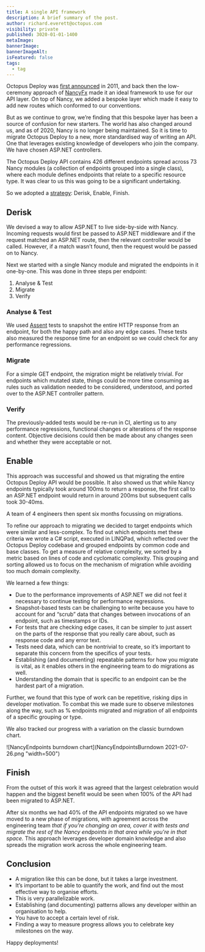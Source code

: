 ```yaml
---
title: A single API framework
description: A brief summary of the post.
author: richard.everett@octopus.com
visibility: private
published: 3020-01-01-1400
metaImage: 
bannerImage: 
bannerImageAlt:
isFeatured: false
tags:
  - tag
---
```


Octopus Deploy was [first announced](https://paulstovell.com/octopus-intro/) in 2011, and back then the low-ceremony approach of [NancyFx](https://github.com/NancyFx/Nancy) made it an ideal framework to use for our API layer. On top of Nancy, we added a bespoke layer which made it easy to add new routes which conformed to our conventions.

But as we continue to grow, we’re finding that this bespoke layer has been a source of confusion for new starters. The world has also changed around us, and as of 2020, Nancy is no longer being maintained. So it is time to migrate Octopus Deploy to a new, more standardised way of writing an API. One that leverages existing knowledge of developers who join the company. We have chosen ASP.NET controllers.


The Octopus Deploy API contains 426 different endpoints spread across 73 Nancy modules (a collection of endpoints grouped into a single class), where each module defines endpoints that relate to a specific resource type. It was clear to us this was going to be a significant undertaking.


So we adopted a [strategy](https://lethain.com/migrations/): Derisk, Enable, Finish.

## Derisk

We devised a way to allow ASP.NET to live side-by-side with Nancy. Incoming requests would first be passed to ASP.NET middleware and if the request matched an ASP.NET route, then the relevant controller would be called. However, if a match wasn’t found, then the request would be passed on to Nancy.


Next we started with a single Nancy module and migrated the endpoints in it one-by-one. This was done in three steps per endpoint:


1. Analyse & Test
2. Migrate
3. Verify

### Analyse & Test

We used [Assent](https://github.com/droyad/Assent) tests to snapshot the entire HTTP response from an endpoint, for both the happy path and also any edge cases. These tests also measured the response time for an endpoint so we could check for any performance regressions.

### Migrate

For a simple GET endpoint, the migration might be relatively trivial. For endpoints which mutated state, things could be more time consuming as rules such as validation needed to be considered, understood, and ported over to the ASP.NET controller pattern.

### Verify

The previously-added tests would be re-run in CI, alerting us to any performance regressions, functional changes or alterations of the response content. Objective decisions could then be made about any changes seen and whether they were acceptable or not.

## Enable

This approach was successful and showed us that migrating the entire Octopus Deploy API would be possible. It also showed us that while Nancy endpoints typically took around 100ms to return a response, the first call to an ASP.NET endpoint would return in around 200ms but subsequent calls took 30-40ms.

A team of 4 engineers then spent six months focussing on migrations.

To refine our approach to migrating we decided to target endpoints which were similar and less-complex. To find out which endpoints met these criteria we wrote a C# script, executed in LINQPad, which reflected over the Octopus Deploy codebase and grouped endpoints by common code and base classes. To get a measure of relative complexity, we sorted by a metric based on lines of code and cyclomatic complexity. This grouping and sorting allowed us to focus on the mechanism of migration while avoiding too much domain complexity.

We learned a few things:

- Due to the performance improvements of ASP.NET we did not feel it necessary to continue testing for performance regressions.
- Snapshot-based tests can be challenging to write because you have to account for and “scrub” data that changes between invocations of an endpoint, such as timestamps or IDs.
- For tests that are checking edge cases, it can be simpler to just assert on the parts of the response that you really care about, such as response code and any error text.
- Tests need data, which can be nontrivial to create, so it’s important to separate this concern from the specifics of your tests.
- Establishing (and documenting) repeatable patterns for how you migrate is vital, as it enables others in the engineering team to do migrations as well.
- Understanding the domain that is specific to an endpoint can be the hardest part of a migration.

Further, we found that this type of work can be repetitive, risking dips in developer motivation. To combat this we made sure to observe milestones along the way, such as % endpoints migrated and migration of all endpoints of a specific grouping or type.


We also tracked our progress with a variation on the classic burndown chart.

![NancyEndpoints burndown chart](NancyEndpointsBurndown 2021-07-26.png "width=500")

## Finish

From the outset of this work it was agreed that the largest celebration would happen and the biggest benefit would be seen when 100% of the API had been migrated to ASP.NET.


After six months we had 40% of the API endpoints migrated so we have moved to a new phase of migrations, with agreement across the engineering team *that if you're changing an area, cover it with tests and migrate the rest of the Nancy endpoints in that area while you're in that space.* This approach leverages developer domain knowledge and also spreads the migration work across the whole engineering team.


## Conclusion

- A migration like this can be done, but it takes a large investment.
- It’s important to be able to quantify the work, and find out the most effective way to organise efforts.
- This is very parallelizable work.
- Establishing (and documenting) patterns allows any developer within an organisation to help.
- You have to accept a certain level of risk.
- Finding a way to measure progress allows you to celebrate key milestones on the way.

Happy deployments!